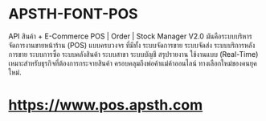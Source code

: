 # APSTH-FONT-POS
API สินค้า + E-Commerce  POS | Order | Stock Manager V2.0 มันคือระบบบริหารจัดการงานขายหน้าร้าน (POS) แบบครบวงจร ที่มีทั้ง ระบบจัดการขาย ระบบจัดส่ง ระบบบริการหลังการขาย ระบบการซื้อ ระบบคลังสินค้า ระบบสาขา ระบบบัญชี สรุปรายงาน ใช้งานแบบ (Real-Time) เหมาะสำหรับธุรกิจที่ต้องการกระจายสินค้า ครอบคลุมถึงพ่อค้าแม่ค้าออนไลน์ ทางเลือกใหม่ของคนยุคใหม่.
# https://www.pos.apsth.com
